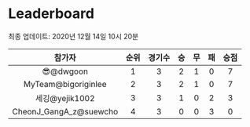 # Leaderboard
최종 업데이트: 2020년 12월 14일 10시 20분




| 참가자 | 순위 | 경기수 | 승 | 무 | 패 | 승점 |
|:---:|:---:|:---:|:---:|:---:|:---:|:---:|
| 😎@dwgoon | 1 | 3 | 2 | 1 | 0 | 7 |
| MyTeam@bigoriginlee | 2 | 3 | 2 | 1 | 0 | 7 |
| 세깅@yejik1002 | 3 | 3 | 1 | 0 | 2 | 3 |
| CheonJ_GangA_z@suewcho | 4 | 3 | 0 | 0 | 3 | 0 |
